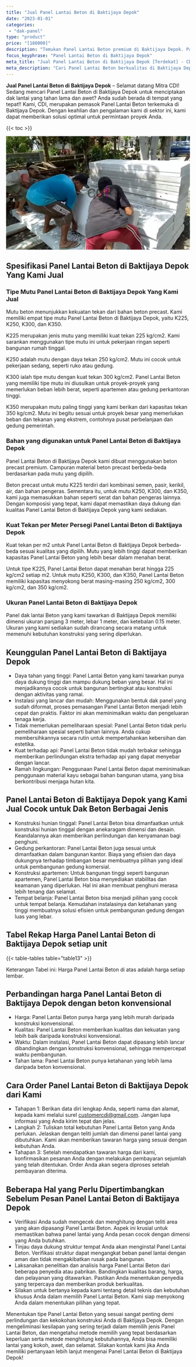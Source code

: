 ```yaml
---
title: "Jual Panel Lantai Beton di Baktijaya Depok"
date: "2023-01-01"
categories:
 - "dak-panel"
type: "product"
price: "[180000]"
description: "Temukan Panel Lantai Beton premium di Baktijaya Depok. Panel Lantai Beton dirancang untuk kebutuhan konstruksi modern dengan performa prima. Hubungi kami sekarang."
focus_keyphrase: "Panel Lantai Beton di Baktijaya Depok"
meta_title: "Jual Panel Lantai Beton di Baktijaya Depok [Terdekat] - CDI"
meta_description: "Cari Panel Lantai Beton berkualitas di Baktijaya Depok?. Tersedia Panel Lantai Beton premium untuk proyek konstruksi. Promo menarik hanya di sini."
---
```


**Jual Panel Lantai Beton di Baktijaya Depok** – Selamat datang Mitra CDI! Sedang mencari Panel Lantai Beton di Baktijaya Depok untuk menciptakan dak lantai yang tahan lama dan awet? Anda sudah berada di tempat yang tepat!! Kami, CDI, merupakan pemasok Panel Lantai Beton terkemuka di Baktijaya Depok. Dengan keahlian dan pengalaman kami di sektor ini, kami dapat memberikan solusi optimal untuk permintaan proyek Anda.

{{< toc >}}

![Jual Panel Lantai Beton di Baktijaya Depok](/images/dak-panel/dak-panel-19.jpg)

## Spesifikasi Panel Lantai Beton di Baktijaya Depok Yang Kami Jual

### Tipe Mutu Panel Lantai Beton di Baktijaya Depok Yang Kami Jual

Mutu beton menunjukkan kekuatan tekan dari bahan beton precast. Kami memiliki empat tipe mutu Panel Lantai Beton di Baktijaya Depok, yaitu K225, K250, K300, dan K350.

K225 merupakan jenis mutu yang memiliki kuat tekan 225 kg/cm2. Kami sarankan menggunakan tipe mutu ini untuk pekerjaan ringan seperti bangunan rumah tinggal.

K250 adalah mutu dengan daya tekan 250 kg/cm2. Mutu ini cocok untuk pekerjaan sedang, seperti ruko atau gedung.

K300 ialah tipe mutu dengan kuat tekan 300 kg/cm2. Panel Lantai Beton yang memiliki tipe mutu ini diusulkan untuk proyek-proyek yang memerlukan beban lebih berat, seperti apartemen atau gedung perkantoran tinggi.

K350 merupakan mutu paling tinggi yang kami berikan dari kapasitas tekan 350 kg/cm2. Mutu ini begitu sesuai untuk proyek besar yang memerlukan beban dan tekanan yang ekstrem, contohnya pusat perbelanjaan dan gedung pemerintah.

### Bahan yang digunakan untuk Panel Lantai Beton di Baktijaya Depok

Panel Lantai Beton di Baktijaya Depok kami dibuat menggunakan beton precast premium. Campuran material beton precast berbeda-beda berdasarkan pada mutu yang dipilih.

Beton precast untuk mutu K225 terdiri dari kombinasi semen, pasir, kerikil, air, dan bahan pengeras. Sementara itu, untuk mutu K250, K300, dan K350, kami juga memasukkan bahan seperti serat dan bahan pengeras lainnya. Dengan komposisi yang tepat, kami dapat memastikan daya dukung dan kualitas Panel Lantai Beton di Baktijaya Depok yang kami sediakan.

### Kuat Tekan per Meter Persegi Panel Lantai Beton di Baktijaya Depok

Kuat tekan per m2 untuk Panel Lantai Beton di Baktijaya Depok berbeda-beda sesuai kualitas yang dipilih. Mutu yang lebih tinggi dapat memberikan kapasitas Panel Lantai Beton yang lebih besar dalam menahan berat.

Untuk tipe K225, Panel Lantai Beton dapat menahan berat hingga 225 kg/cm2 setiap m2. Untuk mutu K250, K300, dan K350, Panel Lantai Beton memiliki kapasitas menyokong berat masing-masing 250 kg/cm2, 300 kg/cm2, dan 350 kg/cm2.

### Ukuran Panel Lantai Beton di Baktijaya Depok

Panel dak lantai Beton yang kami tawarkan di Baktijaya Depok memiliki dimensi ukuran panjang 3 meter, lebar 1 meter, dan ketebalan 0.15 meter. Ukuran yang kami sediakan sudah dirancang secara matang untuk memenuhi kebutuhan konstruksi yang sering diperlukan.

## Keunggulan Panel Lantai Beton di Baktijaya Depok

*   Daya tahan yang tinggi: Panel Lantai Beton yang kami tawarkan punya daya dukung tinggi dan mampu dukung beban yang besar. Hal ini menjadikannya cocok untuk bangunan bertingkat atau konstruksi dengan aktivitas yang ramai.
*   Instalasi yang lancar dan mudah: Menggunakan bentuk dak panel yang sudah diformat, proses pemasangan Panel Lantai Beton menjadi lebih cepat dan praktis. Faktor ini akan meminimalkan waktu dan pengeluaran tenaga kerja.
*   Tidak memerlukan pemeliharaan spesial: Panel Lantai Beton tidak perlu pemeliharaan spesial seperti bahan lainnya. Anda cukup membersihkannya secara rutin untuk mempertahankan kebersihan dan estetika.
*   Kuat terhadap api: Panel Lantai Beton tidak mudah terbakar sehingga memberikan perlindungan ekstra terhadap api yang dapat menyebar dengan lancar.
*   Ramah lingkungan: Penggunaan Panel Lantai Beton dapat meminimalkan penggunaan material kayu sebagai bahan bangunan utama, yang bisa berkontribusi menjaga hutan kita.

## Panel Lantai Beton di Baktijaya Depok yang Kami Jual Cocok untuk Dak Beton Berbagai Jenis

*   Konstruksi hunian tinggal: Panel Lantai Beton bisa dimanfaatkan untuk konstruksi hunian tinggal dengan anekaragam dimensi dan desain. Keandalannya akan memberikan perlindungan dan kenyamanan bagi penghuni.
*   Gedung perkantoran: Panel Lantai Beton juga sesuai untuk dimanfaatkan dalam bangunan kantor. Biaya yang efisien dan daya dukungnya terhadap timbangan besar membuatnya pilihan yang ideal untuk pembangunan gedung komersial.
*   Konstruksi apartemen: Untuk bangunan tinggi seperti bangunan apartemen, Panel Lantai Beton bisa menyediakan stabilitas dan keamanan yang diperlukan. Hal ini akan membuat penghuni merasa lebih tenang dan selamat.
*   Tempat belanja: Panel Lantai Beton bisa menjadi pilihan yang cocok untuk tempat belanja. Kemudahan instalasinya dan ketahanan yang tinggi membuatnya solusi efisien untuk pembangunan gedung dengan luas yang lebar.

## Tabel Rekap Harga Panel Lantai Beton di Baktijaya Depok setiap unit

{{< table-tables table="table13" >}}

Keterangan Tabel ini: Harga Panel Lantai Beton di atas adalah harga setiap lembar.

## Perbandingan harga Panel Lantai Beton di Baktijaya Depok dengan beton konvensional

*   Harga: Panel Lantai Beton punya harga yang lebih murah daripada konstruksi konvensional.
*   Kualitas: Panel Lantai Beton memberikan kualitas dan kekuatan yang lebih baik daripada konstruksi konvensional.
*   Waktu: Dalam instalasi, Panel Lantai Beton dapat dipasang lebih lancar dibandingkan dengan konstruksi konvensional, sehingga mempercepat waktu pembangunan.
*   Tahan lama: Panel Lantai Beton punya ketahanan yang lebih lama daripada beton konvensional.

## Cara Order Panel Lantai Beton di Baktijaya Depok dari Kami

*   Tahapan 1: Berikan data diri lengkap Anda, seperti nama dan alamat, kepada kami melalui surel customercdi@gmail.com. Jangan lupa informasi yang Anda kirim tepat dan jelas.
*   Langkah 2: Tuliskan total kebutuhan Panel Lantai Beton yang Anda perlukan. Jelaskan dengan teliti jumlah dan dimensi panel lantai yang dibutuhkan. Kami akan memberikan tawaran harga yang sesuai dengan kebutuhan Anda.
*   Tahapan 3: Setelah mendapatkan tawaran harga dari kami, konfirmasikan pesanan Anda dengan melakukan pembayaran sejumlah yang telah ditentukan. Order Anda akan segera diproses setelah pembayaran diterima.

## Beberapa Hal yang Perlu Dipertimbangkan Sebelum Pesan Panel Lantai Beton di Baktijaya Depok

*   Verifikasi Anda sudah mengecek dan menghitung dengan teliti area yang akan dipasangi Panel Lantai Beton. Aspek ini krusial untuk memastikan bahwa panel lantai yang Anda pesan cocok dengan dimensi yang Anda butuhkan.
*   Tinjau daya dukung struktur tempat Anda akan menginstal Panel Lantai Beton. Verifikasi struktur dapat mengangkat beban panel lantai dengan aman dan tidak mengakibatkan rusak pada bangunan.
*   Laksanakan penelitian dan analisis harga Panel Lantai Beton dari beberapa penyedia atau pabrikan. Bandingkan kualitas barang, harga, dan pelayanan yang ditawarkan. Pastikan Anda menentukan penyedia yang terpercaya dan memberikan produk berkualitas.
*   Silakan untuk bertanya kepada kami tentang detail teknis dan kebutuhan khusus Anda dalam memilih Panel Lantai Beton. Kami siap menyokong Anda dalam menentukan pilihan yang tepat.

Menentukan tipe Panel Lantai Beton yang sesuai sangat penting demi perlindungan dan kekokohan konstruksi Anda di Baktijaya Depok. Dengan mengeliminasi kesilapan yang sering terjadi dalam memilih jenis Panel Lantai Beton, dan mengetahui metode memilih yang tepat berdasarkan keperluan serta metode menghitung kebutuhannya, Anda bisa memiliki lantai yang kokoh, awet, dan selamat. Silakan kontak kami jika Anda memiliki pertanyaan lebih lanjut mengenai Panel Lantai Beton di Baktijaya Depok!
